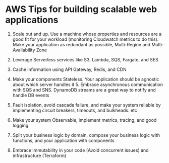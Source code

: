 # AWS Tips for building scalable web applications 

1. Scale out and up. Use a machine whose properties and resources are a good fit for your workload (monitoring Cloudwatch metrics to do this). Make your application as redundant as possible, Multi-Region and Multi-Availability Zone 

2. Leverage Serverless services like S3, Lambda, SQS, Fargate, and SES

3. Cache information using API Gateway, Redis, and CDN

4. Make your components Stateless. Your application should be agnostic about which server handles it 5. Embrace asynchronous communication with SQS and SNS. DynamoDB streams are a great way to notify and handle DB events

6. Fault isolation, avoid cascade failure, and make your system reliable by implementing circuit breakers, timeouts, and bulkheads. etc

7. Make your system Observable, implement metrics, tracing, and good logging

8. Split your business logic by domain, compose your business logic with functions, and your application with components

9. Embrace immutability in your code (Avoid concurrent issues) and infrastructure (Terraform)
